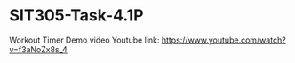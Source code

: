 # SIT305-Task-4.1P
Workout Timer
Demo video Youtube link: https://www.youtube.com/watch?v=f3aNoZx8s_4
